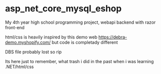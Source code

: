 # asp_net_core_mysql_eshop

My 4th year high school programming project, webapi backend with razor front-end 

html/css is heavily inspired by this demo web https://debra-demo.myshopify.com/ but code is completady different

DBS file probably lost so rip

Its here just to remember, what trash i did in the past when i was learning .NET/html/css
